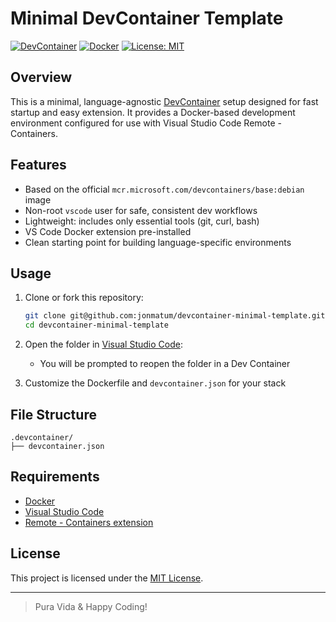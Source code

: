 # Minimal DevContainer Template

[![DevContainer](https://img.shields.io/badge/devcontainer-ready-blue)](https://code.visualstudio.com/docs/devcontainers/containers)
[![Docker](https://img.shields.io/badge/docker-ready-blue)](https://www.docker.com/)
[![License: MIT](https://img.shields.io/badge/License-MIT-yellow.svg)](LICENSE)


## Overview

This is a minimal, language-agnostic [DevContainer](https://containers.dev/) setup designed for fast startup and easy extension. It provides a Docker-based development environment configured for use with Visual Studio Code Remote - Containers.

## Features

- Based on the official `mcr.microsoft.com/devcontainers/base:debian` image
- Non-root `vscode` user for safe, consistent dev workflows
- Lightweight: includes only essential tools (git, curl, bash)
- VS Code Docker extension pre-installed
- Clean starting point for building language-specific environments

## Usage

1. Clone or fork this repository:

   ```bash
   git clone git@github.com:jonmatum/devcontainer-minimal-template.git
   cd devcontainer-minimal-template
   ```

2. Open the folder in [Visual Studio Code](https://code.visualstudio.com/):

   - You will be prompted to reopen the folder in a Dev Container

3. Customize the Dockerfile and `devcontainer.json` for your stack

## File Structure

```
.devcontainer/
├── devcontainer.json
```

## Requirements

- [Docker](https://docs.docker.com/get-docker/)
- [Visual Studio Code](https://code.visualstudio.com/)
- [Remote - Containers extension](https://marketplace.visualstudio.com/items?itemName=ms-vscode-remote.remote-containers)

## License

This project is licensed under the [MIT License](LICENSE).

---

> Pura Vida & Happy Coding!